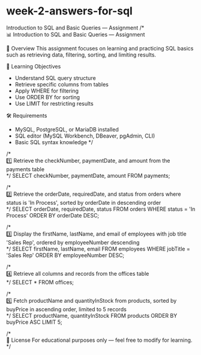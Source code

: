 # week-2-answers-for-sql
Introduction to SQL and Basic Queries — Assignment
/*  
📊 Introduction to SQL and Basic Queries — Assignment

📌 Overview
This assignment focuses on learning and practicing SQL basics such as retrieving data, filtering, sorting, and limiting results.

🎯 Learning Objectives
- Understand SQL query structure
- Retrieve specific columns from tables
- Apply WHERE for filtering
- Use ORDER BY for sorting
- Use LIMIT for restricting results

🛠 Requirements
- MySQL, PostgreSQL, or MariaDB installed
- SQL editor (MySQL Workbench, DBeaver, pgAdmin, CLI)
- Basic SQL syntax knowledge
*/

/*  
1️⃣ Retrieve the checkNumber, paymentDate, and amount from the payments table  
*/
SELECT checkNumber, paymentDate, amount
FROM payments;

/*  
2️⃣ Retrieve the orderDate, requiredDate, and status from orders where status is 'In Process',
   sorted by orderDate in descending order  
*/
SELECT orderDate, requiredDate, status
FROM orders
WHERE status = 'In Process'
ORDER BY orderDate DESC;

/*  
3️⃣ Display the firstName, lastName, and email of employees with job title 'Sales Rep',
   ordered by employeeNumber descending  
*/
SELECT firstName, lastName, email
FROM employees
WHERE jobTitle = 'Sales Rep'
ORDER BY employeeNumber DESC;

/*  
4️⃣ Retrieve all columns and records from the offices table  
*/
SELECT *
FROM offices;

/*  
5️⃣ Fetch productName and quantityInStock from products,
   sorted by buyPrice in ascending order, limited to 5 records  
*/
SELECT productName, quantityInStock
FROM products
ORDER BY buyPrice ASC
LIMIT 5;

/*  
📜 License
For educational purposes only — feel free to modify for learning.
*/
